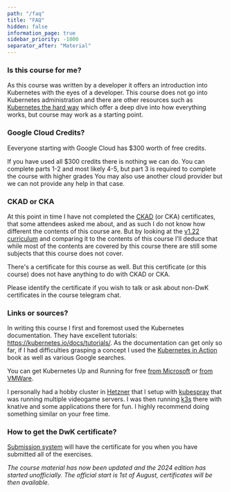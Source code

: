 ```yaml
---
path: "/faq"
title: "FAQ"
hidden: false
information_page: true
sidebar_priority: -1000
separator_after: "Material"
---
```


<table-of-contents></table-of-contents>

### Is this course for me?

As this course was written by a developer it offers an introduction into Kubernetes with the eyes of a developer. This course does not go into Kubernetes administration and there are other resources such as [Kubernetes the hard way](https://github.com/kelseyhightower/kubernetes-the-hard-way) which offer a deep dive into how everything works, but course may work as a starting point.

### Google Cloud Credits?

Eeveryone starting with Google Cloud has \$300 worth of free credits.

If you have used all \$300 credits there is nothing we can do. You can complete parts 1-2 and most likely 4-5, but part 3 is required to complete the course with higher grades
You may also use another cloud provider but we can not provide any help in that case.

### CKAD or CKA

At this point in time I have not completed the [CKAD](https://www.cncf.io/certification/ckad/) (or CKA) certificates, that some attendees asked me about, and as such I do not know how different the contents of this course are. But by looking at the [v1.22 curriculum](https://github.com/cncf/curriculum/blob/051242d0be69e1cd290c97abc393762ae9f2ca44/CKAD_Curriculum_v1.22.pdf) and comparing it to the contents of this course I'll deduce that while most of the contents are covered by this course there are still some subjects that this course does not cover.

There's a certificate for this course as well. But this certificate (or this course) does not have anything to do with CKAD or CKA.

Please identify the certificate if you wish to talk or ask about non-DwK certificates in the course telegram chat.

### Links or sources?

In writing this course I first and foremost used the Kubernetes documentation. They have excellent tutorials: <https://kubernetes.io/docs/tutorials/>. As the documentation can get only so far, if I had difficulties grasping a concept I used the [Kubernetes in Action](https://www.manning.com/books/kubernetes-in-action) book as well as various Google searches.

You can get Kubernetes Up and Running for free [from Microsoft](https://azure.microsoft.com/en-us/resources/kubernetes-up-and-running/) or [from VMWare](https://k8s.vmware.com/kubernetes-up-and-running/).

I personally had a hobby cluster in [Hetzner](https://www.hetzner.com/) that I setup with [kubespray](https://github.com/kubernetes-sigs/kubespray) that was running multiple videogame servers. I was then running [k3s](https://github.com/rancher/k3s) there with knative and some applications there for fun. I highly recommend doing something similar on your free time.

### How to get the DwK certificate?

[Submission system](https://studies.cs.helsinki.fi/stats/courses/kubernetes2024/) will have the certificate for you when you have submitted all of the exercises.

_The course material has now been updated and the 2024 edition has started unofficially. The official start is 1st of August, certificates will be then available._
